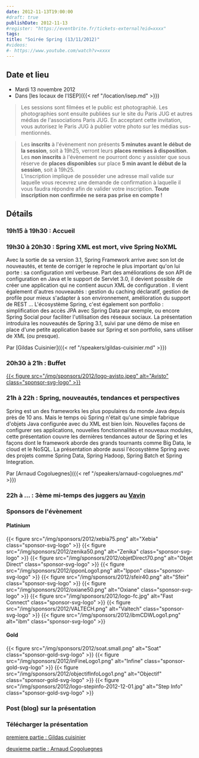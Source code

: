 ```yaml
---
date: 2012-11-13T19:00:00
#draft: true
publishDate: 2012-11-13
#register: "https://eventbrite.fr/tickets-external?eid=xxxx"
tags:
title: "Soirée Spring (13/11/2012)"
#videos: 
#- https://www.youtube.com/watch?v=xxxx
---
```


## Date et lieu

* Mardi 13 novembre 2012
* Dans [les locaux de l'ISEP]({{< ref "/location/isep.md" >}})

> Les sessions sont filmées et le public est photographié. Les photographies sont ensuite publiées sur le site du Paris JUG et autres médias de l'associations Paris JUG. En acceptant cette invitation, vous autorisez le Paris JUG à publier votre photo sur les médias sus-mentionnés.

> Les **inscrits** à l'évènement non présents **5 minutes avant le début de la session**, soit à 19h25, verront leurs **places remises à disposition**.  
Les **non inscrits** à l'évènement ne pourront donc y assister que sous réserve de **places disponibles** sur place **5 min avant le début de la session**, soit à 19h25.  
L’inscription implique de posséder une adresse mail valide sur laquelle vous recevrez une demande de confirmation à laquelle il vous faudra répondre afin de valider votre inscription.
**Toute inscription non confirmée ne sera pas prise en compte !**

## Détails

### 19h15 à 19h30 : Accueil

### 19h30 à 20h30 : Spring XML est mort, vive Spring NoXML

Avec la sortie de sa version 3.1, Spring Framework arrive avec son lot de nouveautés, et tente de corriger le reproche le plus important qu'on lui porte : sa configuration xml verbeuse. Part des améliorations de son API de configuration en Java et le support de Servlet 3.0, il devient possible de créer une application qui ne contient aucun XML de configuration . Il vient également d'autres nouveautés : gestion du caching déclaratif, gestion de profile pour mieux s'adapter à son environnement, amélioration du support de REST ... L'écosystème Spring, c'est également son portfolio : simplification des accès JPA avec Spring Data par exemple, ou encore Spring Social pour faciliter l'utilisation des réseaux sociaux. La présentation introduira les nouveautés de Spring 3.1, suivi par une démo de mise en place d'une petite application basée sur Spring et son portfolio, sans utiliser de XML (ou presque).


Par [Gildas Cuisinier]({{< ref "/speakers/gildas-cuisinier.md" >}})

### 20h30 à 21h : Buffet

[{{< figure src="/img/sponsors/2012/logo-avisto.jpeg" alt="Avisto" class="sponsor-svg-logo" >}}](https://www.avisto.com/fr/)

### 21h à 22h : Spring, nouveautés, tendances et perspectives

Spring est un des frameworks les plus populaires du monde Java depuis près de 10 ans. Mais le temps où Spring n'était qu'une simple fabrique d'objets Java configurée avec du XML est bien loin. Nouvelles façons de configurer ses applications, nouvelles fonctionnalités et nouveaux modules, cette présentation couvre les dernières tendances autour de Spring et les façons dont le framework aborde des grands tournants comme Big Data, le cloud et le NoSQL. La présentation aborde aussi l'écosystème Spring avec des projets comme Spring Data, Spring Hadoop, Spring Batch et Spring Integration.

Par [Arnaud Cogoluegnes]({{< ref "/speakers/arnaud-cogoluegnes.md" >}})

### 22h à ... : 3ème mi-temps des juggers au [Vavin](https://maps.google.fr/maps/place?hl=fr&sourceid=navclient-ff&rlz=1B3GGGL_frFR294FR295&um=1&ie=UTF-8&q=restaurant+le+vavin+paris&fb=1&gl=fr&hq=restaurant+le+vavin&hnear=paris&cid=16763854041267710574)

### Sponsors de l'évènement

#### Platinium
{{< figure src="/img/sponsors/2012/xebia75.png" alt="Xebia" class="sponsor-svg-logo" >}}
{{< figure src="/img/sponsors/2012/zenika50.png" alt="Zenika" class="sponsor-svg-logo" >}}
{{< figure src="/img/sponsors/2012/objetDirect70.png" alt="Objet Direct" class="sponsor-svg-logo" >}}
{{< figure src="/img/sponsors/2012/ipponLogo1.png" alt="Ippon" class="sponsor-svg-logo" >}}
{{< figure src="/img/sponsors/2012/sfeir40.png" alt="Sfeir" class="sponsor-svg-logo" >}}
{{< figure src="/img/sponsors/2012/oxiane50.png" alt="Oxiane" class="sponsor-svg-logo" >}}
{{< figure src="/img/sponsors/2012/logo-fc.jpg" alt="Fast Connect" class="sponsor-svg-logo" >}}
{{< figure src="/img/sponsors/2012/VALTECH.png" alt="Valtech" class="sponsor-svg-logo" >}}
{{< figure src="/img/sponsors/2012/ibmCDWLogo1.png" alt="ibm" class="sponsor-svg-logo" >}}

#### Gold
{{< figure src="/img/sponsors/2012/soat.small.png" alt="Soat" class="sponsor-gold-svg-logo" >}}
{{< figure src="/img/sponsors/2012/inFineLogo1.png" alt="Infine" class="sponsor-gold-svg-logo" >}}
{{< figure src="/img/sponsors/2012/objectifInfoLogo1.png" alt="Objectif" class="sponsor-gold-svg-logo" >}}
{{< figure src="/img/sponsors/2012/logo-stepinfo-2012-12-01.jpg" alt="Step Info" class="sponsor-gold-svg-logo" >}}



### Post (blog) sur la présentation

### Télécharger la présentation

[premiere partie : Gildas cuisinier](/resources/2012/spring-2012-11-13-gcuisinier.pdf)

[deuxieme partie : Arnaud Cogoluegnes](/resources/2012/spring-2012-11-13-acogoluegnes.pdf)